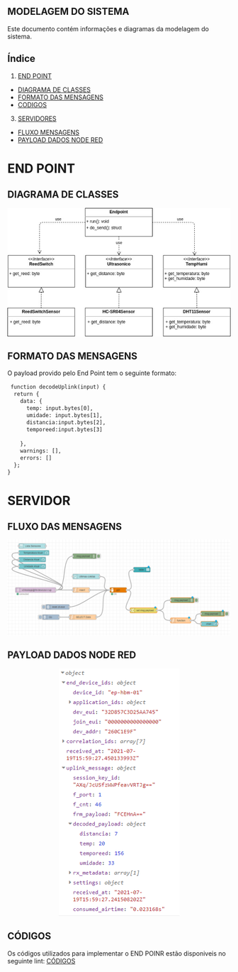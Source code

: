 ## MODELAGEM DO SISTEMA
Este documento contém informações e diagramas da modelagem do sistema.

<!-- ÍNDICE -->
## Índice
1. [END POINT](https://github.com/HBM-Control/HBM-Control/blob/main/Documentos/modelagem.md#end-point)
  - [DIAGRAMA DE CLASSES](https://github.com/HBM-Control/HBM-Control/blob/main/Documentos/modelagem.md#diagrama-de-classes)
  - [FORMATO DAS MENSAGENS](https://github.com/HBM-Control/HBM-Control/blob/main/Documentos/modelagem.md#formato-das-mensagens)
  - [CODIGOS](https://github.com/HBM-Control/HBM-Control/blob/main/Documentos/modelagem.md#códigos)
  
3. [SERVIDORES](https://github.com/HBM-Control/HBM-Control/blob/main/Documentos/modelagem.md#servidor)
  - [FLUXO MENSAGENS](https://github.com/HBM-Control/HBM-Control/blob/main/Documentos/modelagem.md#fluxo-das-mensagens)
  - [PAYLOAD DADOS NODE RED](https://github.com/HBM-Control/HBM-Control/blob/main/Documentos/modelagem.md#payload-dados-node-red)

  <h1>END POINT</h1>
  
  ## DIAGRAMA DE CLASSES
  
  <p align="center">
  <img src="https://github.com/HBM-Control/HBM-Control/blob/main/Documentos/imagens/endpoint_classes.jpg" />
</p>
  
  ## FORMATO DAS MENSAGENS
  O payload provido pelo End Point tem o seguinte formato:
~~~
 function decodeUplink(input) {
  return {
    data: {
      temp: input.bytes[0],
      umidade: input.bytes[1],
      distancia:input.bytes[2],
      temporeed:input.bytes[3]
      
    },
    warnings: [],
    errors: []
  };
}
~~~

<h1>SERVIDOR</h1>

## FLUXO DAS MENSAGENS

<p align="center">
  <img src="https://github.com/HBM-Control/HBM-Control/blob/main/Documentos/imagens/FluxoDasMensagens.png" />
</p>

## PAYLOAD DADOS NODE RED

<p align="center">
  <img src="https://github.com/HBM-Control/HBM-Control/blob/main/Documentos/imagens/ChegadaDosDados.png" />
</p>

## CÓDIGOS
Os códigos utilizados para implementar o END POINR estão disponiveis no seguinte lint: [CÓDIGOS](https://github.com/HBM-Control/HBM-Control/tree/main/codigos/endpoint)
